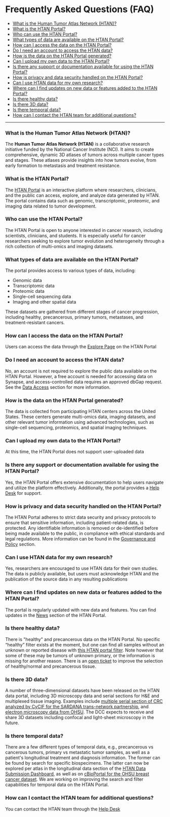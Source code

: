 # Frequently Asked Questions (FAQ)

- [What is the Human Tumor Atlas Network (HTAN)?](#what-is-the-human-tumor-atlas-network-htan)
- [What is the HTAN Portal?](#what-is-the-htan-portal)
- [Who can use the HTAN Portal?](#who-can-use-the-htan-portal)
- [What types of data are available on the HTAN Portal?](#what-types-of-data-are-available-on-the-htan-portal)
- [How can I access the data on the HTAN Portal?](#how-can-i-access-the-data-on-the-htan-portal)
- [Do I need an account to access the HTAN data?](#do-i-need-an-account-to-access-the-htan-data)
- [How is the data on the HTAN Portal generated?](#how-is-the-data-on-the-htan-portal-generated)
- [Can I upload my own data to the HTAN Portal?](#can-i-upload-my-own-data-to-the-htan-portal)
- [Is there any support or documentation available for using the HTAN Portal?](#is-there-any-support-or-documentation-available-for-using-the-htan-portal)
- [How is privacy and data security handled on the HTAN Portal?](#how-is-privacy-and-data-security-handled-on-the-htan-portal)
- [Can I use HTAN data for my own research?](#can-i-use-htan-data-for-my-own-research)
- [Where can I find updates on new data or features added to the HTAN Portal?](#where-can-i-find-updates-on-new-data-or-features-added-to-the-htan-portal)
- [Is there healthy data?](#is-there-healthy-data)
- [Is there 3D data?](#is-there-3d-data)
- [Is there temporal data?](#is-there-temporal-data)
- [How can I contact the HTAN team for additional questions?](#how-can-i-contact-the-htan-team-for-additional-questions)

---

### What is the Human Tumor Atlas Network (HTAN)?

The **Human Tumor Atlas Network (HTAN)** is a collaborative research initiative funded by the National Cancer Institute (NCI). It aims to create comprehensive, dynamic 3D atlases of tumors across multiple cancer types and stages. These atlases provide insights into how tumors evolve, from early formation to metastasis and treatment resistance.

### What is the HTAN Portal?

The [HTAN Portal](https://humantumoratlas.org) is an interactive platform where researchers, clinicians, and the public can access, explore, and analyze data generated by HTAN. The portal contains data such as genomic, transcriptomic, proteomic, and imaging data related to tumor development.

### Who can use the HTAN Portal?

The HTAN Portal is open to anyone interested in cancer research, including scientists, clinicians, and students. It is especially useful for cancer researchers seeking to explore tumor evolution and heterogeneity through a rich collection of multi-omics and imaging datasets.

### What types of data are available on the HTAN Portal?

The portal provides access to various types of data, including:

- Genomic data
- Transcriptomic data
- Proteomic data
- Single-cell sequencing data
- Imaging and other spatial data 

These datasets are gathered from different stages of cancer progression, including healthy, precancerous, primary tumors, metastases, and treatment-resistant cancers.

### How can I access the data on the HTAN Portal?

Users can access the data through the [Explore Page](https://humantumoratlas.org/explore) on the HTAN Portal

### Do I need an account to access the HTAN data?

No, an account is not required to explore the public data available on the HTAN Portal. However, a free account is needed for accessing data on Synapse, and access-controlled data requires an approved dbGap request. See the [Data Access](./data_access/introduction.md) section for more information.

### How is the data on the HTAN Portal generated?

The data is collected from participating HTAN centers across the United States. These centers generate multi-omics data, imaging datasets, and other relevant tumor information using advanced technologies, such as single-cell sequencing, proteomics, and spatial imaging techniques.

### Can I upload my own data to the HTAN Portal?

At this time, the HTAN Portal does not support user-uploaded data

### Is there any support or documentation available for using the HTAN Portal?

Yes, the HTAN Portal offers extensive documentation to help users navigate and utilize the platform effectively. Additionally, the portal provides a [Help Desk](https://sagebionetworks.jira.com/servicedesk/customer/portal/1) for support.

### How is privacy and data security handled on the HTAN Portal?

The HTAN Portal adheres to strict data security and privacy protocols to ensure that sensitive information, including patient-related data, is protected. Any identifiable information is removed or de-identified before being made available to the public, in compliance with ethical standards and legal regulations. More information can be found in the [Governance and Policy](.//addtnl_info/governance) section.

### Can I use HTAN data for my own research?

Yes, researchers are encouraged to use HTAN data for their own studies. The data is publicly available, but users must acknowledge HTAN and the publication of the source data in any resulting publications

### Where can I find updates on new data or features added to the HTAN Portal?

The portal is regularly updated with new data and features. You can find updates in the [News](https://humantumoratlas.org/data-updates) section of the HTAN Portal.

### Is there healthy data?

There is "healthy" and precancerous data on the HTAN Portal. No specific “healthy” filter exists at the moment, but one can find all samples without an unknown or reported disease with [this HTAN portal filter](https://humantumoratlas.org/explore?selectedFilters=%5B%7B%22value%22%3A%22Not+Reported%22%2C%22group%22%3A%22PrimaryDiagnosis%22%2C%22count%22%3A11996%2C%22isSelected%22%3Afalse%7D%2C%7B%22value%22%3A%22unknown%22%2C%22group%22%3A%22PrimaryDiagnosis%22%2C%22count%22%3A3388%2C%22isSelected%22%3Afalse%7D%5D). Note however that some of these may be tumors of unknown primary, or the information is missing for another reason. There is an [open ticket](https://github.com/ncihtan/htan-portal/issues/678) to improve the selection of healthy/normal and precancerous tissue.

### Is there 3D data?

A number of three-dimensional datasets have been released on the HTAN data portal, including 3D microscopy data and serial sections for H&E and multiplexed tissue imaging. Examples include [multiple serial section of CRC analyzed by CyCIF for the SARDANA trans-network partnership](https://data.humantumoratlas.org/explore?selectedFilters=%5B%7B%22value%22%3A%22CyCIF%22%2C%22group%22%3A%22assayName%22%2C%22count%22%3A3789%2C%22isSelected%22%3Afalse%7D%2C%7B%22value%22%3A%22HTAN+TNP+SARDANA%22%2C%22group%22%3A%22AtlasName%22%2C%22count%22%3A190%2C%22isSelected%22%3Afalse%7D%5D), and [electron microscopy data from OHSU](https://data.humantumoratlas.org/explore?selectedFilters=%5B%7B%22value%22%3A%22Electron+Microscopy%22%2C%22group%22%3A%22assayName%22%2C%22count%22%3A93000%2C%22isSelected%22%3Afalse%7D%5D). The DCC expects to receive and share 3D datasets including confocal and light-sheet microscopy in the future.

### Is there temporal data?

There are a few different types of temporal data, e.g., precancerous vs cancerous tumors, primary vs metastatic tumor samples, as well as a patient's longitudinal treatment and diagnosis information. The former can be found by search for specific biospecimens. The latter can now be explored per atlas in the longitudinal data section of the [HTAN Data Submission Dashboard](https://htan_dashboard.surge.sh/), as well as on [cBioPortal for the OHSU breast cancer dataset](https://www.cbioportal.org/patient?studyId=brca_hta9_htan_2022&caseId=HTA9_1#navCaseIds=brca_hta9_htan_2022:HTA9_1). We are working on improving the search and filter capabilities for temporal data on the HTAN Portal.


### How can I contact the HTAN team for additional questions?

You can contact the HTAN team through the [Help Desk](https://sagebionetworks.jira.com/servicedesk/customer/portal/1)
